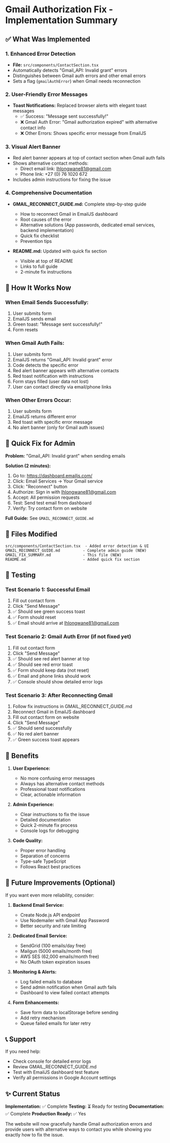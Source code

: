 # Gmail Authorization Fix - Implementation Summary

## ✅ What Was Implemented

### 1. Enhanced Error Detection
- **File:** `src/components/ContactSection.tsx`
- Automatically detects "Gmail_API: Invalid grant" errors
- Distinguishes between Gmail auth errors and other email errors
- Sets a flag (`gmailAuthError`) when Gmail needs reconnection

### 2. User-Friendly Error Messages
- **Toast Notifications:** Replaced browser alerts with elegant toast messages
  - ✅ Success: "Message sent successfully!"
  - ❌ Gmail Auth Error: "Gmail authorization expired" with alternative contact info
  - ❌ Other Errors: Shows specific error message from EmailJS
  
### 3. Visual Alert Banner
- Red alert banner appears at top of contact section when Gmail auth fails
- Shows alternative contact methods:
  - Direct email link: lhlongwane81@gmail.com
  - Phone link: +27 (0) 76 1020 672
- Includes admin instructions for fixing the issue

### 4. Comprehensive Documentation
- **GMAIL_RECONNECT_GUIDE.md:** Complete step-by-step guide
  - How to reconnect Gmail in EmailJS dashboard
  - Root causes of the error
  - Alternative solutions (App passwords, dedicated email services, backend implementation)
  - Quick fix checklist
  - Prevention tips
  
- **README.md:** Updated with quick fix section
  - Visible at top of README
  - Links to full guide
  - 2-minute fix instructions

## 🎯 How It Works Now

### When Email Sends Successfully:
1. User submits form
2. EmailJS sends email
3. Green toast: "Message sent successfully!"
4. Form resets

### When Gmail Auth Fails:
1. User submits form
2. EmailJS returns "Gmail_API: Invalid grant" error
3. Code detects the specific error
4. Red alert banner appears with alternative contacts
5. Red toast notification with instructions
6. Form stays filled (user data not lost)
7. User can contact directly via email/phone links

### When Other Errors Occur:
1. User submits form
2. EmailJS returns different error
3. Red toast with specific error message
4. No alert banner (only for Gmail auth issues)

## 🔧 Quick Fix for Admin

**Problem:** "Gmail_API: Invalid grant" when sending emails

**Solution (2 minutes):**

1. Go to: https://dashboard.emailjs.com/
2. Click: Email Services → Your Gmail service
3. Click: "Reconnect" button
4. Authorize: Sign in with lhlongwane81@gmail.com
5. Accept: All permission requests
6. Test: Send test email from dashboard
7. Verify: Try contact form on website

**Full Guide:** See `GMAIL_RECONNECT_GUIDE.md`

## 📁 Files Modified

```
src/components/ContactSection.tsx  - Added error detection & UI
GMAIL_RECONNECT_GUIDE.md          - Complete admin guide (NEW)
GMAIL_FIX_SUMMARY.md              - This file (NEW)
README.md                         - Added quick fix section
```

## 🧪 Testing

### Test Scenario 1: Successful Email
1. Fill out contact form
2. Click "Send Message"
3. ✅ Should see green success toast
4. ✅ Form should reset
5. ✅ Email should arrive at lhlongwane81@gmail.com

### Test Scenario 2: Gmail Auth Error (if not fixed yet)
1. Fill out contact form
2. Click "Send Message"
3. ✅ Should see red alert banner at top
4. ✅ Should see red error toast
5. ✅ Form should keep data (not reset)
6. ✅ Email and phone links should work
7. ✅ Console should show detailed error logs

### Test Scenario 3: After Reconnecting Gmail
1. Follow fix instructions in GMAIL_RECONNECT_GUIDE.md
2. Reconnect Gmail in EmailJS dashboard
3. Fill out contact form on website
4. Click "Send Message"
5. ✅ Should send successfully
6. ✅ No red alert banner
7. ✅ Green success toast appears

## 🚀 Benefits

1. **User Experience:**
   - No more confusing error messages
   - Always has alternative contact methods
   - Professional toast notifications
   - Clear, actionable information

2. **Admin Experience:**
   - Clear instructions to fix the issue
   - Detailed documentation
   - Quick 2-minute fix process
   - Console logs for debugging

3. **Code Quality:**
   - Proper error handling
   - Separation of concerns
   - Type-safe TypeScript
   - Follows React best practices

## 🔮 Future Improvements (Optional)

If you want even more reliability, consider:

1. **Backend Email Service:**
   - Create Node.js API endpoint
   - Use Nodemailer with Gmail App Password
   - Better security and rate limiting
   
2. **Dedicated Email Service:**
   - SendGrid (100 emails/day free)
   - Mailgun (5000 emails/month free)
   - AWS SES (62,000 emails/month free)
   - No OAuth token expiration issues

3. **Monitoring & Alerts:**
   - Log failed emails to database
   - Send admin notification when Gmail auth fails
   - Dashboard to view failed contact attempts

4. **Form Enhancements:**
   - Save form data to localStorage before sending
   - Add retry mechanism
   - Queue failed emails for later retry

## 📞 Support

If you need help:
- Check console for detailed error logs
- Review GMAIL_RECONNECT_GUIDE.md
- Test with EmailJS dashboard test feature
- Verify all permissions in Google Account settings

## ✨ Current Status

**Implementation:** ✅ Complete
**Testing:** ⏳ Ready for testing
**Documentation:** ✅ Complete
**Production Ready:** ✅ Yes

The website will now gracefully handle Gmail authorization errors and provide users with alternative ways to contact you while showing you exactly how to fix the issue.
